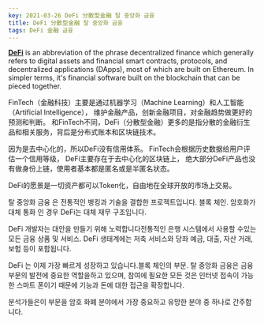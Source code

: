 ```yaml
---
key: 2021-03-26 DeFi 分散型金融 탈 중앙화 금융
title: DeFi 分散型金融 탈 중앙화 금융
tags: DeFi 金融 금융
---
```


[**DeFi**](https://www.coindesk.com/tag/defi) is an abbreviation of the phrase decentralized finance which generally refers to digital assets and financial smart contracts, protocols, and decentralized applications (DApps), most of which are built on Ethereum. In simpler terms, it's financial software built on the blockchain that can be pieced together.

FinTech（金融科技）主要是通过机器学习（Machine Learning）和人工智能（Artificial Intelligence），
维护金融产品，创新金融项目，对金融趋势做更好的预测和判断。
和FinTech不同，DeFi（分散型金融）更多的是指分散的金融衍生品和相关服务，背后是分布式账本和区块链技术。

因为是去中心化的，所以DeFi没有信用体系。
FinTech会根据历史数据给用户评估一个信用等级，
DeFi主要存在于去中心化的区块链上，
绝大部分DeFi产品也没有做身份上链，使用者基本都是匿名或是半匿名状态。

DeFi的愿景是一切资产都可以Token化，自由地在全球开放的市场上交易。

탈 중앙화 금융 은 전통적인 뱅킹과 기술을 결합한 프로젝트입니다. 블록 체인. 암호화가 대체 통화 인 경우 DeFi는 대체 재무 구조입니다.

DeFi 개발자는 대안을 만들기 위해 노력합니다전통적인 은행 시스템에서 사용할 수있는 모든 금융 상품 및 서비스. DeFi 생태계에는 저축 서비스와 당좌 예금, 대출, 자산 거래, 보험 등이 포함됩니다.

DeFi 는 이제 가장 빠르게 성장하고 있습니다.블록 체인의 부문. 탈 중앙화 금융은 금융 부문의 발전에 중요한 역할을하고 있으며, 참여에 필요한 모든 것은 인터넷 접속이 가능한 스마트 폰이기 때문에 기능과 돈에 대한 접근을 확장합니다.

분석가들은이 부문을 암호 화폐 분야에서 가장 중요하고 유망한 분야 중 하나로 간주합니다.

<!--more-->
